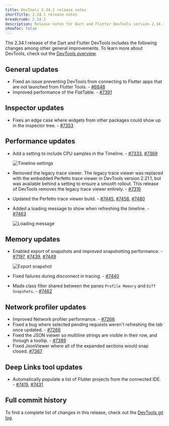 ```yaml
---
title: DevTools 2.34.1 release notes
shortTitle: 2.34.1 release notes
breadcrumb: 2.34.1
description: Release notes for Dart and Flutter DevTools version 2.34.1.
showToc: false
---
```


The 2.34.1 release of the Dart and Flutter DevTools
includes the following changes among other general improvements.
To learn more about DevTools, check out the
[DevTools overview](/tools/devtools).

## General updates

* Fixed an issue preventing DevTools from connecting to Flutter apps that
  are not launched from Flutter Tools. - [#6848](https://github.com/flutter/devtools/issues/6848)
* Improved performance of the FlatTable. -
  [#7391](https://github.com/flutter/devtools/pull/7391)

## Inspector updates

- Fixes an edge case where widgets from other packages could
  show up in the inspector tree. - [#7353](https://github.com/flutter/devtools/pull/7353)

## Performance updates
* Add a setting to include CPU samples in the Timeline. -
  [#7333](https://github.com/flutter/devtools/pull/7333), [#7369](https://github.com/flutter/devtools/pull/7369)

  ![Timeline settings](/assets/images/docs/tools/devtools/release-notes/images-2.34.1/7369-timeline-settings.png "Timeline settings")

* Removed the legacy trace viewer.
  The legacy trace viewer was replaced with the
  embedded Perfetto trace viewer in DevTools version 2.21.1, but was
  available behind a setting to ensure a smooth rollout.
  This release of DevTools removes the legacy trace viewer entirely. - [#7316](https://github.com/flutter/devtools/pull/7316)
* Updated the Perfetto trace viewer build. -
  [#7445](https://github.com/flutter/devtools/pull/7445),
  [#7456](https://github.com/flutter/devtools/pull/7456),
  [#7480](https://github.com/flutter/devtools/pull/7480)
* Added a loading message to show when refreshing the timeline. - [#7463](https://github.com/flutter/devtools/pull/7463)

  ![Loading message](/assets/images/docs/tools/devtools/release-notes/images-2.34.1/7463-overlay.png "Loading message")

## Memory updates

* Enabled export of snapshots and improved snapshotting performance. -
  [#7197](https://github.com/flutter/devtools/pull/7197),
  [#7439](https://github.com/flutter/devtools/pull/7439),
  [#7449](https://github.com/flutter/devtools/pull/7449)

  ![Export snapshot](/assets/images/docs/tools/devtools/release-notes/images-2.34.1/7197-export.png "Export snapshot")

* Fixed failures during disconnect in tracing. - [#7440](https://github.com/flutter/devtools/pull/7440)

* Made class filter shared between
  the panes `Profile Memory` and `Diff Snapshots`. - [#7462](https://github.com/flutter/devtools/pull/7462)

## Network profiler updates

* Improved Network profiler performance. - [#7266](https://github.com/flutter/devtools/pull/7266)
* Fixed a bug where selected pending requests weren't
  refreshing the tab once updated. - [#7266](https://github.com/flutter/devtools/pull/7266)
* Fixed the JSON viewer so multiline strings are visible in their row, and
  through a tooltip. - [#7389](https://github.com/flutter/devtools/pull/7389)
* Fixed JsonViewer where all of the
  expanded sections would snap closed. [#7367](https://github.com/flutter/devtools/pull/7367)

## Deep Links tool updates

* Automatically populate a list of Flutter projects from
  the connected IDE. - [#7415](https://github.com/flutter/devtools/pull/7415), [#7431](https://github.com/flutter/devtools/pull/7431)

## Full commit history

To find a complete list of changes in this release, check out the
[DevTools git log](https://github.com/flutter/devtools/tree/v2.34.1).
